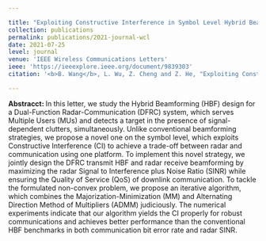 ```yaml
---

title: "Exploiting Constructive Interference in Symbol Level Hybrid Beamforming for Dual-Function Radar-Communication System."
collection: publications
permalink: publications/2021-journal-wcl
date: 2021-07-25
level: journal
venue: 'IEEE Wireless Communications Letters'
ieee: 'https://ieeexplore.ieee.org/document/9839303'
citation: '<b>B. Wang</b>, L. Wu, Z. Cheng and Z. He, "Exploiting Constructive Interference in Symbol Level Hybrid Beamforming for Dual-Function Radar-Communication System,"  <i>IEEE Wireless Communications Letters</i>, vol. 11, no. 10, pp. 2071-2075, Oct. 2022.'

---
```


<b>Abstracct: </b> In this letter, we study the Hybrid Beamforming (HBF) design for a Dual-Function Radar-Communication (DFRC) system, which serves Multiple Users (MUs) and detects a target in the presence of signal-dependent clutters, simultaneously. Unlike conventional beamforming strategies, we propose a novel one on the symbol level, which exploits Constructive Interference (CI) to achieve a trade-off between radar and communication using one platform. To implement this novel strategy, we jointly design the DFRC transmit HBF and radar receive beamforming by maximizing the radar Signal to Interference plus Noise Ratio (SINR) while ensuring the Quality of Service (QoS) of downlink communication. To tackle the formulated non-convex problem, we propose an iterative algorithm, which combines the Majorization-Minimization (MM) and Alternating Direction Method of Multipliers (ADMM) judiciously. The numerical experiments indicate that our algorithm yields the CI properly for robust communications and achieves better performance than the conventional HBF benchmarks in both communication bit error rate and radar SINR.